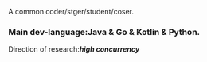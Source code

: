 A common coder/stger/student/coser.

### Main dev-language:Java & Go & Kotlin & Python.

Direction of research:***high concurrency***
